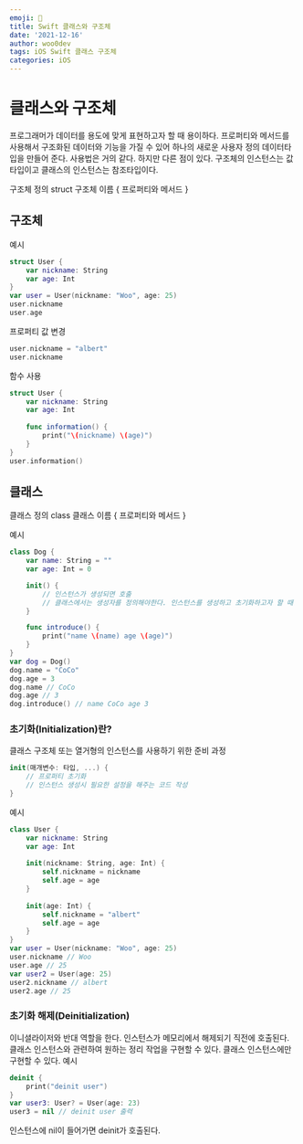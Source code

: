 ```yaml
---
emoji: 🐻
title: Swift 클래스와 구조체
date: '2021-12-16'
author: woo0dev
tags: iOS Swift 클래스 구조체
categories: iOS
---
```


# 클래스와 구조체
프로그래머가 데이터를 용도에 맞게 표현하고자 할 때 용이하다. 프로퍼티와 메서드를 사용해서 구조화된 데이터와 기능을 가질 수 있어 하나의 새로운 사용자 정의 데이터타입을 만들어 준다. 사용법은 거의 같다. 하지만 다른 점이 있다. 구조체의 인스턴스는 값타입이고 클래스의 인스턴스는 참조타입이다.

구조체 정의
struct 구조체 이름 {
    프로퍼티와 메서드
}

## 구조체

예시
```swift
struct User {
    var nickname: String
    var age: Int
}
var user = User(nickname: "Woo", age: 25)
user.nickname
user.age
```

프로퍼티 값 변경
```swift
user.nickname = "albert"
user.nickname
```

함수 사용
```swift
struct User {
    var nickname: String
    var age: Int
    
    func information() {
        print("\(nickname) \(age)")
    }
}
user.information()
```

## 클래스
클래스 정의
class 클래스 이름 {
    프로퍼티와 메서드
}

예시
```swift
class Dog {
    var name: String = ""
    var age: Int = 0

    init() { 
		// 인스턴스가 생성되면 호출
		// 클래스에서는 생성자를 정의해야한다. 인스턴스를 생성하고 초기화하고자 할 때 기본적인 생성자를 사용한다.
    }

    func introduce() {
        print("name \(name) age \(age)")
    }
}
var dog = Dog()
dog.name = "CoCo"
dog.age = 3
dog.name // CoCo
dog.age // 3
dog.introduce() // name CoCo age 3
```

### 초기화(Initialization)란?
클래스 구조체 또는 열거형의 인스턴스를 사용하기 위한 준비 과정
```swift
init(매개변수: 타입, ...) {
    // 프로퍼티 초기화
    // 인스턴스 생성시 필요한 설정을 해주는 코드 작성
}
```

예시
```swift
class User {
    var nickname: String
    var age: Int
    
    init(nickname: String, age: Int) {
        self.nickname = nickname
        self.age = age
    }
    
    init(age: Int) {
        self.nickname = "albert"
        self.age = age
    }
}
var user = User(nickname: "Woo", age: 25)
user.nickname // Woo
user.age // 25
var user2 = User(age: 25)
user2.nickname // albert
user2.age // 25
```

### 초기화 해제(Deinitialization)
이니셜라이저와 반대 역할을 한다.
인스턴스가 메모리에서 해제되기 직전에 호출된다.
클래스 인스턴스와 관련하여 원하는 정리 작업을 구현할 수 있다. 
클래스 인스턴스에만 구현할 수 있다.
예시
```swift
deinit {
    print("deinit user")
}
var user3: User? = User(age: 23)
user3 = nil // deinit user 출력
```
인스턴스에 nil이 들어가면 deinit가 호출된다.